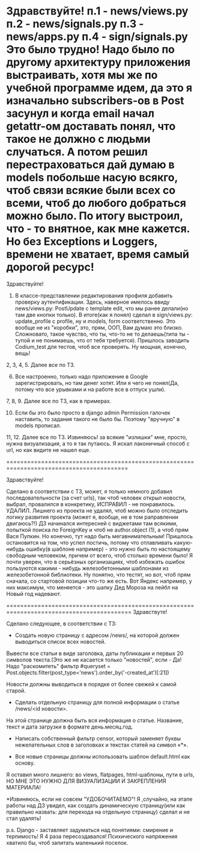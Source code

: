 Здравствуйте!
п.1 - news/views.py
п.2 - news/signals.py
п.3 - news/apps.py
п.4 - sign/signals.py
Это было трудно! Надо было по другому архитектуру приложения выстраивать, хотя мы же по учебной программе идем, да это
я изначально subscribers-ов в Post засунул и когда email начал getattr-ом доставать понял, что такое не должно с людьми случаться. А потом решил перестраховаться дай думаю в models побольше насую всякго, чтоб связи всякие были всех со всеми, чтоб до любого добраться можно было. По итогу выстроил, что - то внятное, как мне кажется. Но без Exceptions и Loggers, времени не хватает, время самый дорогой ресурс!
===============================================================================

Здравствуйте!

1. В классе-представлении редактирования профиля добавить проверку аутентификации. 
Здесь, наверное имелось ввиду news/views.py: PostUpdate c template edit, что мы ранее делали(но там две кнопки только). В итоге(как я понял) сделал в sign/views.py: update_profile с profile, ну и models, form соответственно.
Это вообще не из "коробки", это, прям, ООП, Вам думаю это близко. Сложновато, такое чувство, что ты, что-то не то делаешь(типа ты - тупой и не понимаешь, что от тебя требуется). Пришлось заводить Codium_test для тестов, чтоб все проверять. Ну мощная, конечно, вещь!

2, 3, 4, 5. Далее все по ТЗ.

6. Все настроенно, только надо приложение в Google зарегистрировать, но там денег хотят. Или я чего не понял(Да, потому что все урывками и на работе все в отпуск ушли).

7, 8, 9.  Далее все по ТЗ, как в примерах.

10. Если бы это было просто в django admin Permission галочек наставить, то задания такого не было бы. Поэтому "вручную" в models прописал.

11, 12. Далее все по ТЗ.
Извиняюсь! за всякие "излишки" мне, просто, нужна визуализация, а то я так путаюсь. Я искал лаконичный способ с url, но как видите не нашел еще.

=========================================================================================

Здравствуйте!

Сделано в соответствии с ТЗ, может, я только немного добавил последовательности (за счет urls), так чтоб человек открыл новости, выбрал, провалился в конкретику,
ИСПРАВИЛ - не понравилось. УДАЛИЛ. 
Лишнего из проекта не удалял, чтоб можно было отследить логику развития проекта (может я, вообще, не в том раправлении двигаюсь?!)
ДЗ начинался интересней с виджетами там всякими, попыткой поиска по ForeignKey и чтоб не author.object (1), а чтоб прям Вася Пупкин. Но конечно, тут надо быть мегавнимательным! Пришлось остановится на том, что успел постичь, 
потому что отлавливать какую-нибудь ошибку(в шаблоне например) - это нужно быть по настоящему свободным человеком, причем от всего, чтоб столько времени было!
Я почти уверен, что в серьёзных организациях, чтоб избежать ошибок пользуются какими - нибудь железобетонными шаблонами из железобетонной библиотеки. Ну понятно, что тестят, но вот, чтоб прям сначала, со стартовой позиции что-то же есть.
Вот Яндекс например, у них максимум, что меняется - это шапку Дед Мороза на лейбл на Новый год надевают.

==========================================================================================
Здравствуте!

Сделано следующее, в соответствии с ТЗ:

- Создать новую страницу с адресом /news/, на которой должен выводиться список всех новостей.

Вывести все статьи в виде заголовка, даты публикации и первых 20 символов текста.(Это же не касается только "новостей",
если - Да! Надо "раскомитеть" фильтр #queryset = Post.objects.filter(post_type='news').order_by('-created_at')[:21])

Новости должны выводиться в порядке от более свежей к самой старой.

- Сделать отдельную страницу для полной информации о статье /news/<id новости>.

На этой странице должна быть вся информация о статье. Название, текст и дата загрузки в формате день.месяц.год.

- Написать собственный фильтр censor, который заменяет буквы нежелательных слов в заголовках и текстах статей на символ «*».

- Все новые страницы должны использовать шаблон default.html как основу.

Я оставил много лишнего: во views, flatpages, html-шаблоны, пути в urls, НО МНЕ ЭТО НУЖНО ДЛЯ ВИЗУАЛИЗАЦИИ И ЗАКРЕПЛЕНИЯ МАТЕРИАЛА!

*Извиняюсь, если не совсем "УДОБОЧИТАЕМО"! Я ,случайно, на этапе работы над ДЗ увидел, как создать динамическую страницу(или как правильно назвать: 
для перехода на отдельную страницу)  сделал и не стал удалять!

p.s. Django - заставляет задуматься над понятиями: смирение и терпимость! Я 4 раза пересоздавался! Психического напряжения хватило бы,
чтоб запитать маленький поселок.

